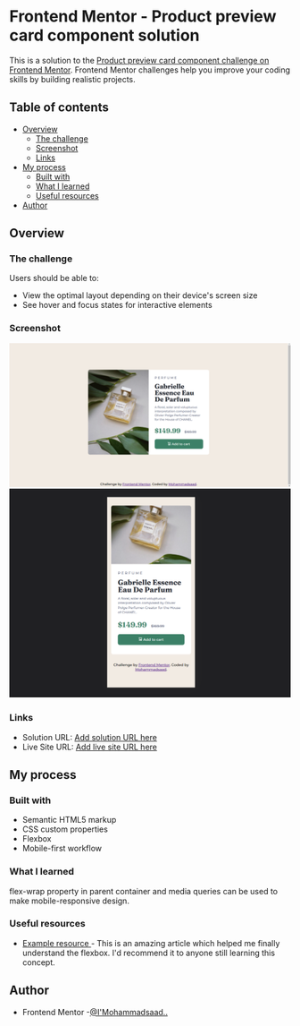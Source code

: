 # Frontend Mentor - Product preview card component solution

This is a solution to the [Product preview card component challenge on Frontend Mentor](https://www.frontendmentor.io/challenges/product-preview-card-component-GO7UmttRfa). Frontend Mentor challenges help you improve your coding skills by building realistic projects. 

## Table of contents

- [Overview](#overview)
  - [The challenge](#the-challenge)
  - [Screenshot](#screenshot)
  - [Links](#links)
- [My process](#my-process)
  - [Built with](#built-with)
  - [What I learned](#what-i-learned)
  - [Useful resources](#useful-resources)
- [Author](#author)



## Overview

### The challenge

Users should be able to:

- View the optimal layout depending on their device's screen size
- See hover and focus states for interactive elements

### Screenshot
![](images/Screenshot%202023-04-09%20153543.png)
![](images/Screenshot%202023-04-09%20153626.png)


### Links
- Solution URL: [Add solution URL here](https://your-solution-url.com)
- Live Site URL: [Add live site URL here](https://mohammadsaad10.github.io/Product-preview-card-component/)

## My process

### Built with

- Semantic HTML5 markup
- CSS custom properties
- Flexbox
- Mobile-first workflow

### What I learned

flex-wrap property in parent container and media queries can be used to make mobile-responsive design.

### Useful resources
- [Example resource ](https://www.w3schools.com/css/css3_flexbox_container.asp) - This is an amazing article which helped me finally understand the flexbox. I'd recommend it to anyone still learning this concept.

## Author
- Frontend Mentor -[@I'Mohammadsaad..](https://www.frontendmentor.io/profile/Mohammadsaad10)

